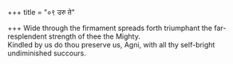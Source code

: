 +++
title = "०९ उरु ते"

+++
Wide through the firmament spreads forth triumphant the far-resplendent strength of thee the Mighty.  
     Kindled by us do thou preserve us, Agni, with all thy self-bright undiminished succours.